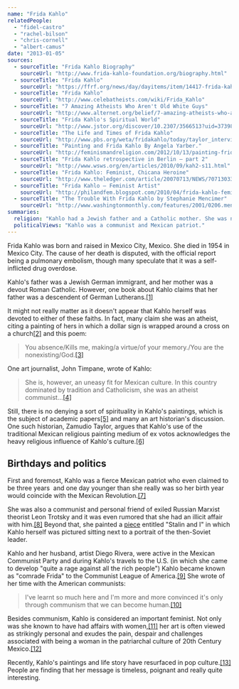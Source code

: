 ```yaml
---
name: "Frida Kahlo"
relatedPeople:
  - "fidel-castro"
  - "rachel-bilson"
  - "chris-cornell"
  - "albert-camus"
date: "2013-01-05"
sources:
  - sourceTitle: "Frida Kahlo Biography"
    sourceUrl: "http://www.frida-kahlo-foundation.org/biography.html"
  - sourceTitle: "Frida Kahlo"
    sourceUrl: "https://ffrf.org/news/day/dayitems/item/14417-frida-kahlo"
  - sourceTitle: "Frida Kahlo"
    sourceUrl: "http://www.celebatheists.com/wiki/Frida_Kahlo"
  - sourceTitle: "7 Amazing Atheists Who Aren't Old White Guys"
    sourceUrl: "http://www.alternet.org/belief/7-amazing-atheists-who-arent-old-white-guys"
  - sourceTitle: "Frida Kahlo's Spiritual World"
    sourceUrl: "http://www.jstor.org/discover/10.2307/3566513?uid=3739864&uid=2129&uid=2&uid=70&uid=4&uid=3739256&sid=21101514620091"
  - sourceTitle: "The Life and Times of Frida Kahlo"
    sourceUrl: "http://www.pbs.org/weta/fridakahlo/today/taylor_interview.html"
  - sourceTitle: "Painting and Frida Kahlo By Angela Yarber."
    sourceUrl: "http://feminismandreligion.com/2012/10/13/painting-frida-kahlo-by-angela-yarber/"
  - sourceTitle: "Frida Kahlo retrospective in Berlin – part 2"
    sourceUrl: "http://www.wsws.org/en/articles/2010/09/kah2-s11.html"
  - sourceTitle: "Frida Kahlo: Feminist, Chicana Heroine"
    sourceUrl: "http://www.theledger.com/article/20070713/NEWS/707130335?p=4&tc=pg"
  - sourceTitle: "Frida Kahlo – Feminist Artist"
    sourceUrl: "http://philandfem.blogspot.com/2010/04/frida-kahlo-feminist-artist.html"
  - sourceTitle: "The Trouble With Frida Kahlo by Stephanie Mencimer"
    sourceUrl: "http://www.washingtonmonthly.com/features/2001/0206.mencimer.html"
summaries:
  religion: "Kahlo had a Jewish father and a Catholic mother. She was not religious as an adult and possibly an atheist."
  politicalViews: "Kahlo was a communist and Mexican patriot."
---
```


Frida Kahlo was born and raised in Mexico City, Mexico. She died in 1954 in Mexico City. The cause of her death is disputed, with the official report being a pulmonary embolism, though many speculate that it was a self-inflicted drug overdose.

Kahlo's father was a Jewish German immigrant, and her mother was a devout Roman Catholic. However, one book about Kahlo claims that her father was a descendent of German Lutherans.<a class="source-citation" href="#http%3A%2F%2Fwww.frida-kahlo-foundation.org%2Fbiography.html" title="Frida Kahlo Biography">[1]</a>

It might not really matter as it doesn't appear that Kahlo herself was devoted to either of these faiths. In fact, many claim she was an atheist, citing a painting of hers in which a dollar sign is wrapped around a cross on a church<a class="source-citation" href="#https%3A%2F%2Fffrf.org%2Fnews%2Fday%2Fdayitems%2Fitem%2F14417-frida-kahlo" title="Frida Kahlo">[2]</a> and this poem:

>You absence/Kills me, making/a virtue/of your memory./You are the nonexisting/God.<a class="source-citation" href="#http%3A%2F%2Fwww.celebatheists.com%2Fwiki%2FFrida_Kahlo" title="Frida Kahlo">[3]</a>

One art journalist, John Timpane, wrote of Kahlo:

>She is, however, an uneasy fit for Mexican culture. In this country dominated by tradition and Catholicism, she was an atheist communist…<a class="source-citation" href="#http%3A%2F%2Fwww.alternet.org%2Fbelief%2F7-amazing-atheists-who-arent-old-white-guys" title="7 Amazing Atheists Who Aren&apos;t Old White Guys">[4]</a>

Still, there is no denying a sort of spirituality in Kahlo's paintings, which is the subject of academic papers<a class="source-citation" href="#http%3A%2F%2Fwww.jstor.org%2Fdiscover%2F10.2307%2F3566513%3Fuid%3D3739864%26uid%3D2129%26uid%3D2%26uid%3D70%26uid%3D4%26uid%3D3739256%26sid%3D21101514620091" title="Frida Kahlo&apos;s Spiritual World">[5]</a> and many an art historian's discussion. One such historian, Zamudio Taylor, argues that Kahlo's use of the traditional Mexican religious painting medium of ex votos acknowledges the heavy religious influence of Kahlo's culture.<a class="source-citation" href="#http%3A%2F%2Fwww.pbs.org%2Fweta%2Ffridakahlo%2Ftoday%2Ftaylor_interview.html" title="The Life and Times of Frida Kahlo">[6]</a>

## Birthdays and politics

First and foremost, Kahlo was a fierce Mexican patriot who even claimed to be three years  and one day younger than she really was so her birth year would coincide with the Mexican Revolution.<a class="source-citation" href="#http%3A%2F%2Ffeminismandreligion.com%2F2012%2F10%2F13%2Fpainting-frida-kahlo-by-angela-yarber%2F" title="Painting and Frida Kahlo By Angela Yarber.">[7]</a>

She was also a communist and personal friend of exiled Russian Marxist theorist Leon Trotsky and it was even rumored that she had an illicit affair with him.<a class="source-citation" href="#https%3A%2F%2Fffrf.org%2Fnews%2Fday%2Fdayitems%2Fitem%2F14417-frida-kahlo" title="Frida Kahlo">[8]</a> Beyond that, she painted a [piece](http://www.wikipaintings.org/en/frida-kahlo/self-portrait-with-stalin-1954) entitled "Stalin and I" in which Kahlo herself was pictured sitting next to a portrait of the then-Soviet leader.

Kahlo and her husband, artist Diego Rivera, were active in the Mexican Communist Party and during Kahlo's travels to the U.S. (in which she came to develop "quite a rage against all the rich people") Kahlo became known as "comrade Frida" to the Communist League of America.<a class="source-citation" href="#http%3A%2F%2Fwww.wsws.org%2Fen%2Farticles%2F2010%2F09%2Fkah2-s11.html" title="Frida Kahlo retrospective in Berlin – part 2">[9]</a> She wrote of her time with the American communists:

>I've learnt so much here and I'm more and more convinced it's only through communism that we can become human.<a class="source-citation" href="#http%3A%2F%2Fwww.wsws.org%2Fen%2Farticles%2F2010%2F09%2Fkah2-s11.html" title="Frida Kahlo retrospective in Berlin – part 2">[10]</a>

Besides communism, Kahlo is considered an important feminist. Not only was she known to have had affairs with women,<a class="source-citation" href="#http%3A%2F%2Fwww.theledger.com%2Farticle%2F20070713%2FNEWS%2F707130335%3Fp%3D4%26tc%3Dpg" title="Frida Kahlo: Feminist, Chicana Heroine">[11]</a> her art is often viewed as strikingly personal and exudes the pain, despair and challenges associated with being a woman in the patriarchal culture of 20th Century Mexico.<a class="source-citation" href="#http%3A%2F%2Fphilandfem.blogspot.com%2F2010%2F04%2Ffrida-kahlo-feminist-artist.html" title="Frida Kahlo – Feminist Artist">[12]</a>

Recently, Kahlo's paintings and life story have resurfaced in pop culture.<a class="source-citation" href="#http%3A%2F%2Fwww.washingtonmonthly.com%2Ffeatures%2F2001%2F0206.mencimer.html" title="The Trouble With Frida Kahlo by Stephanie Mencimer">[13]</a> People are finding that her message is timeless, poignant and really quite interesting.